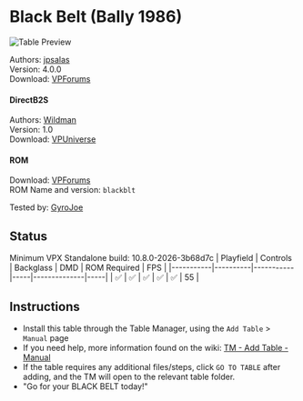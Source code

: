 ﻿# Black Belt (Bally 1986)

![Table Preview](../../images/vpx-blackbeltbally.jpg)

Authors: [jpsalas](https://www.vpforums.org/index.php?showuser=277)\
Version: 4.0.0\
Download: [VPForums](https://www.vpforums.org/index.php?app=downloads&showfile=14821)

#### DirectB2S

Authors: [Wildman](https://vpuniverse.com/profile/5-wildman/)\
Version: 1.0\
Download: [VPUniverse](https://vpuniverse.com/files/file/5916-black-belt-bally-1986/)

#### ROM

Download: [VPForums](https://www.vpforums.org/index.php?app=downloads&showfile=247)\
ROM Name and version: `blackblt`

Tested by: [GyroJoe](https://github.com/GyroJoe)

## Status 

Minimum VPX Standalone build: 10.8.0-2026-3b68d7c
| Playfield | Controls | Backglass | DMD | ROM Required | FPS | 
|-----------|----------|-----------|-----|--------------|-----|
| :white_check_mark: | :white_check_mark: | :white_check_mark: | :white_check_mark: | :white_check_mark: | 55 |

## Instructions

- Install this table through the Table Manager, using the `Add Table` > `Manual` page
- If you need help, more information found on the wiki: [TM - Add Table - Manual](https://github.com/LegendsUnchained/vpx-standalone-alp4k/wiki/%5B04%5D-%F0%9F%A7%A1-TM-%E2%80%90-Other-Features#add-table---manual)
- If the table requires any additional files/steps, click `GO TO TABLE` after adding, and the TM will open to the relevant table folder.
- "Go for your BLACK BELT today!"

